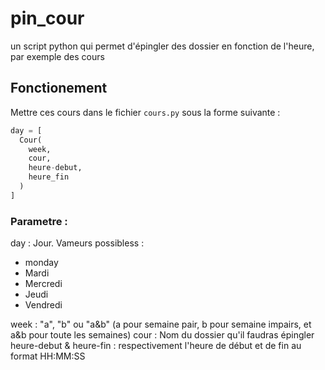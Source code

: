# pin_cour
un script python qui permet d'épingler des dossier en fonction de l'heure, par exemple des cours 
## Fonctionement

Mettre ces cours dans le fichier `cours.py` sous la forme suivante :

```python
day = [
  Cour(
    week,
    cour,
    heure-debut,
    heure_fin
  )
]
```

### Parametre :

day : Jour. Vameurs possibless :
- monday
- Mardi
- Mercredi
- Jeudi
- Vendredi

week : "a", "b" ou "a&b" (a pour semaine pair, b pour semaine impairs, et a&b pour toute les semaines)
cour : Nom du dossier qu'il faudras épingler
heure-debut & heure-fin : respectivement l'heure de début et de fin au format HH:MM:SS
